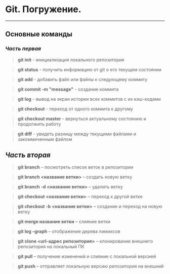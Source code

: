 # Git. Погружение.
***
## Основные команды

### *Часть первая*

> **git init** - инициализация локального репозитория

> **git status** - получить информацию от git о его текущем состоянии

> **git add** - добавить файл или файлы к следующему коммиту

> **git commit -m "message"** - создание коммита

> **git log** - вывод на экран истории всех коммитов с их кэш-кодами

> **git checkout** - переход от одного коммита к другому

> **git checkout master** - вернуться  актуальному состоянию и продолжить работу

> **git diff** - увидеть разницу между текущими 
файлами и закоммиченным файлом

## *Часть вторая*

> **git branch** – посмотреть список веток в репозитории

> **git branch <название ветки>** – создать новую ветку

> **git branch -d <название ветки>** – удалить ветку

> **git checkout <название ветки>** – переход к другой ветке

> **git checkout -b <название ветки>** – создание и переход на новую ветку

> **git merge название ветки** – слияние ветки

> **git log –graph** – отображение дерева лимиксов

> **git clone <url-адрес репозитория>** – клонирование внешнего репозитория на  локальный ПК

> **git pull** – получение изменений и слияние с локальной версией

> **git push** – отправляет локальную версию репозитория на внешний